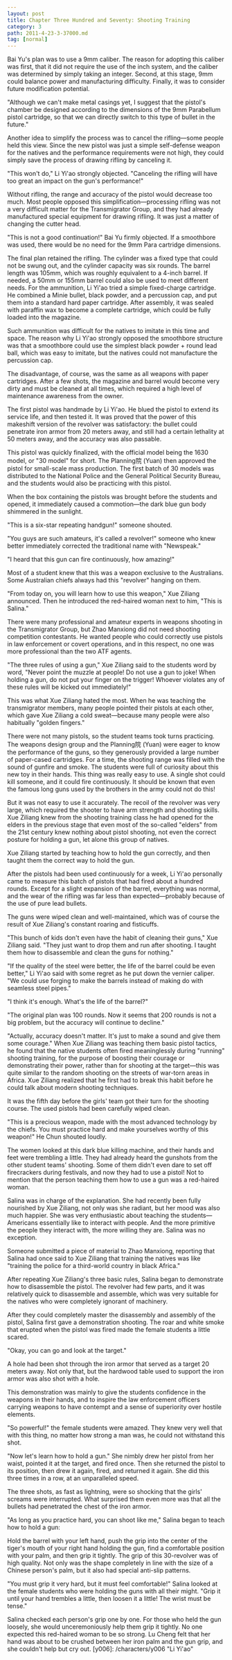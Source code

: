 ```yaml
---
layout: post
title: Chapter Three Hundred and Seventy: Shooting Training
category: 3
path: 2011-4-23-3-37000.md
tag: [normal]
---
```


Bai Yu's plan was to use a 9mm caliber. The reason for adopting this caliber was first, that it did not require the use of the inch system, and the caliber was determined by simply taking an integer. Second, at this stage, 9mm could balance power and manufacturing difficulty. Finally, it was to consider future modification potential.

"Although we can't make metal casings yet, I suggest that the pistol's chamber be designed according to the dimensions of the 9mm Parabellum pistol cartridge, so that we can directly switch to this type of bullet in the future."

Another idea to simplify the process was to cancel the rifling—some people held this view. Since the new pistol was just a simple self-defense weapon for the natives and the performance requirements were not high, they could simply save the process of drawing rifling by canceling it.

"This won't do," Li Yi'ao strongly objected. "Canceling the rifling will have too great an impact on the gun's performance!"

Without rifling, the range and accuracy of the pistol would decrease too much. Most people opposed this simplification—processing rifling was not a very difficult matter for the Transmigrator Group, and they had already manufactured special equipment for drawing rifling. It was just a matter of changing the cutter head.

"This is not a good continuation!" Bai Yu firmly objected. If a smoothbore was used, there would be no need for the 9mm Para cartridge dimensions.

The final plan retained the rifling. The cylinder was a fixed type that could not be swung out, and the cylinder capacity was six rounds. The barrel length was 105mm, which was roughly equivalent to a 4-inch barrel. If needed, a 50mm or 155mm barrel could also be used to meet different needs. For the ammunition, Li Yi'ao tried a simple fixed-charge cartridge. He combined a Minie bullet, black powder, and a percussion cap, and put them into a standard hard paper cartridge. After assembly, it was sealed with paraffin wax to become a complete cartridge, which could be fully loaded into the magazine.

Such ammunition was difficult for the natives to imitate in this time and space. The reason why Li Yi'ao strongly opposed the smoothbore structure was that a smoothbore could use the simplest black powder + round lead ball, which was easy to imitate, but the natives could not manufacture the percussion cap.

The disadvantage, of course, was the same as all weapons with paper cartridges. After a few shots, the magazine and barrel would become very dirty and must be cleaned at all times, which required a high level of maintenance awareness from the owner.

The first pistol was handmade by Li Yi'ao. He blued the pistol to extend its service life, and then tested it. It was proved that the power of this makeshift version of the revolver was satisfactory: the bullet could penetrate iron armor from 20 meters away, and still had a certain lethality at 50 meters away, and the accuracy was also passable.

This pistol was quickly finalized, with the official model being the 1630 model, or "30 model" for short. The Planning院 (Yuan) then approved the pistol for small-scale mass production. The first batch of 30 models was distributed to the National Police and the General Political Security Bureau, and the students would also be practicing with this pistol.

When the box containing the pistols was brought before the students and opened, it immediately caused a commotion—the dark blue gun body shimmered in the sunlight.

"This is a six-star repeating handgun!" someone shouted.

"You guys are such amateurs, it's called a revolver!" someone who knew better immediately corrected the traditional name with "Newspeak."

"I heard that this gun can fire continuously, how amazing!"

Most of a student knew that this was a weapon exclusive to the Australians. Some Australian chiefs always had this "revolver" hanging on them.

"From today on, you will learn how to use this weapon," Xue Ziliang announced. Then he introduced the red-haired woman next to him, "This is Salina."

There were many professional and amateur experts in weapons shooting in the Transmigrator Group, but Zhao Manxiong did not need shooting competition contestants. He wanted people who could correctly use pistols in law enforcement or covert operations, and in this respect, no one was more professional than the two ATF agents.

"The three rules of using a gun," Xue Ziliang said to the students word by word, "Never point the muzzle at people! Do not use a gun to joke! When holding a gun, do not put your finger on the trigger! Whoever violates any of these rules will be kicked out immediately!"

This was what Xue Ziliang hated the most. When he was teaching the transmigrator members, many people pointed their pistols at each other, which gave Xue Ziliang a cold sweat—because many people were also habitually "golden fingers."

There were not many pistols, so the student teams took turns practicing. The weapons design group and the Planning院 (Yuan) were eager to know the performance of the guns, so they generously provided a large number of paper-cased cartridges. For a time, the shooting range was filled with the sound of gunfire and smoke. The students were full of curiosity about this new toy in their hands. This thing was really easy to use. A single shot could kill someone, and it could fire continuously. It should be known that even the famous long guns used by the brothers in the army could not do this!

But it was not easy to use it accurately. The recoil of the revolver was very large, which required the shooter to have arm strength and shooting skills. Xue Ziliang knew from the shooting training class he had opened for the elders in the previous stage that even most of the so-called "elders" from the 21st century knew nothing about pistol shooting, not even the correct posture for holding a gun, let alone this group of natives.

Xue Ziliang started by teaching how to hold the gun correctly, and then taught them the correct way to hold the gun.

After the pistols had been used continuously for a week, Li Yi'ao personally came to measure this batch of pistols that had fired about a hundred rounds. Except for a slight expansion of the barrel, everything was normal, and the wear of the rifling was far less than expected—probably because of the use of pure lead bullets.

The guns were wiped clean and well-maintained, which was of course the result of Xue Ziliang's constant roaring and fisticuffs.

"This bunch of kids don't even have the habit of cleaning their guns," Xue Ziliang said. "They just want to drop them and run after shooting. I taught them how to disassemble and clean the guns for nothing."

"If the quality of the steel were better, the life of the barrel could be even better," Li Yi'ao said with some regret as he put down the vernier caliper. "We could use forging to make the barrels instead of making do with seamless steel pipes."

"I think it's enough. What's the life of the barrel?"

"The original plan was 100 rounds. Now it seems that 200 rounds is not a big problem, but the accuracy will continue to decline."

"Actually, accuracy doesn't matter. It's just to make a sound and give them some courage." When Xue Ziliang was teaching them basic pistol tactics, he found that the native students often fired meaninglessly during "running" shooting training, for the purpose of boosting their courage or demonstrating their power, rather than for shooting at the target—this was quite similar to the random shooting on the streets of war-torn areas in Africa. Xue Ziliang realized that he first had to break this habit before he could talk about modern shooting techniques.

It was the fifth day before the girls' team got their turn for the shooting course. The used pistols had been carefully wiped clean.

"This is a precious weapon, made with the most advanced technology by the chiefs. You must practice hard and make yourselves worthy of this weapon!" He Chun shouted loudly.

The women looked at this dark blue killing machine, and their hands and feet were trembling a little. They had already heard the gunshots from the other student teams' shooting. Some of them didn't even dare to set off firecrackers during festivals, and now they had to use a pistol! Not to mention that the person teaching them how to use a gun was a red-haired woman.

Salina was in charge of the explanation. She had recently been fully nourished by Xue Ziliang, not only was she radiant, but her mood was also much happier. She was very enthusiastic about teaching the students—Americans essentially like to interact with people. And the more primitive the people they interact with, the more willing they are. Salina was no exception.

Someone submitted a piece of material to Zhao Manxiong, reporting that Salina had once said to Xue Ziliang that training the natives was like "training the police for a third-world country in black Africa."

After repeating Xue Ziliang's three basic rules, Salina began to demonstrate how to disassemble the pistol. The revolver had few parts, and it was relatively quick to disassemble and assemble, which was very suitable for the natives who were completely ignorant of machinery.

After they could completely master the disassembly and assembly of the pistol, Salina first gave a demonstration shooting. The roar and white smoke that erupted when the pistol was fired made the female students a little scared.

"Okay, you can go and look at the target."

A hole had been shot through the iron armor that served as a target 20 meters away. Not only that, but the hardwood table used to support the iron armor was also shot with a hole.

This demonstration was mainly to give the students confidence in the weapons in their hands, and to inspire the law enforcement officers carrying weapons to have contempt and a sense of superiority over hostile elements.

"So powerful!" the female students were amazed. They knew very well that with this thing, no matter how strong a man was, he could not withstand this shot.

"Now let's learn how to hold a gun." She nimbly drew her pistol from her waist, pointed it at the target, and fired once. Then she returned the pistol to its position, then drew it again, fired, and returned it again. She did this three times in a row, at an unparalleled speed.

The three shots, as fast as lightning, were so shocking that the girls' screams were interrupted. What surprised them even more was that all the bullets had penetrated the chest of the iron armor.

"As long as you practice hard, you can shoot like me," Salina began to teach how to hold a gun:

Hold the barrel with your left hand, push the grip into the center of the tiger's mouth of your right hand holding the gun, find a comfortable position with your palm, and then grip it tightly. The grip of this 30-revolver was of high quality. Not only was the shape completely in line with the size of a Chinese person's palm, but it also had special anti-slip patterns.

"You must grip it very hard, but it must feel comfortable!" Salina looked at the female students who were holding the guns with all their might. "Grip it until your hand trembles a little, then loosen it a little! The wrist must be tense."

Salina checked each person's grip one by one. For those who held the gun loosely, she would unceremoniously help them grip it tightly. No one expected this red-haired woman to be so strong. Lu Cheng felt that her hand was about to be crushed between her iron palm and the gun grip, and she couldn't help but cry out.
[y006]: /characters/y006 "Li Yi'ao"